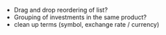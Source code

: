 * Drag and drop reordering of list?
* Grouping of investments in the same product?
* clean up terms (symbol, exchange rate / currency)
